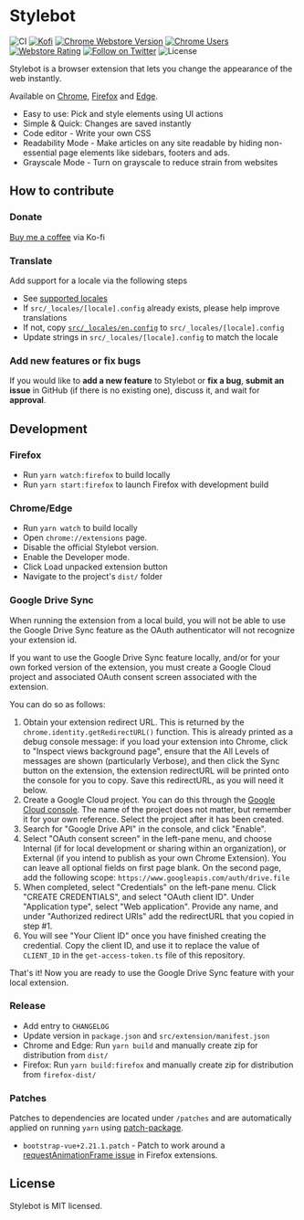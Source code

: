# Stylebot

![CI](https://github.com/ankit/stylebot/workflows/CI/badge.svg)
[![Kofi](https://badgen.net/badge/icon/kofi?icon=kofi&label)](https://ko-fi.com/stylebot)
[![Chrome Webstore Version](https://img.shields.io/chrome-web-store/v/oiaejidbmkiecgbjeifoejpgmdaleoha)](https://chrome.google.com/webstore/detail/stylebot/oiaejidbmkiecgbjeifoejpgmdaleoha)
[![Chrome Users](https://badgen.net/chrome-web-store/users/oiaejidbmkiecgbjeifoejpgmdaleoha)](https://chrome.google.com/webstore/detail/stylebot/oiaejidbmkiecgbjeifoejpgmdaleoha)
[![Webstore Rating](https://img.shields.io/chrome-web-store/stars/oiaejidbmkiecgbjeifoejpgmdaleoha)](https://chrome.google.com/webstore/detail/stylebot/oiaejidbmkiecgbjeifoejpgmdaleoha)
[![Follow on Twitter](https://badgen.net/twitter/follow/ahujaankit)](https://twitter.com/ahujaankit)
![License](https://img.shields.io/github/license/ankit/stylebot)

Stylebot is a browser extension that lets you change the appearance of the web instantly.

Available on [Chrome](https://chrome.google.com/webstore/detail/stylebot/oiaejidbmkiecgbjeifoejpgmdaleoha), [Firefox](https://addons.mozilla.org/firefox/addon/stylebot-web/) and [Edge](https://microsoftedge.microsoft.com/addons/detail/stylebot/mjolbpfednnbebfapicajpifliopnnai).

- Easy to use: Pick and style elements using UI actions
- Simple & Quick: Changes are saved instantly
- Code editor - Write your own CSS
- Readability Mode - Make articles on any site readable by hiding non-essential page elements like sidebars, footers and ads.
- Grayscale Mode - Turn on grayscale to reduce strain from websites

## How to contribute

### Donate

[Buy me a coffee](https://ko-fi.com/stylebot) via Ko-fi

### Translate

Add support for a locale via the following steps

- See [supported locales](https://developer.chrome.com/webstore/i18n#localeTable)
- If `src/_locales/[locale].config` already exists, please help improve translations
- If not, copy [`src/_locales/en.config`](src/_locales/en.config) to `src/_locales/[locale].config`
- Update strings in `src/_locales/[locale].config` to match the locale

### Add new features or fix bugs

If you would like to <strong>add a new feature</strong> to Stylebot or <strong>fix a bug</strong>, <strong>submit an issue</strong> in GitHub (if there is no existing one), discuss it, and wait for <strong>approval</strong>.

## Development

### Firefox

- Run `yarn watch:firefox` to build locally
- Run `yarn start:firefox` to launch Firefox with development build

### Chrome/Edge

- Run `yarn watch` to build locally
- Open `chrome://extensions` page.
- Disable the official Stylebot version.
- Enable the Developer mode.
- Click Load unpacked extension button
- Navigate to the project's `dist/` folder

### Google Drive Sync

When running the extension from a local build, you will not be able to use the Google Drive Sync feature as the OAuth authenticator will not recognize your extension id.

If you want to use the Google Drive Sync feature locally, and/or for your own forked version of the extension, you must create a Google Cloud project and associated OAuth consent screen associated with the extension.

You can do so as follows:

1. Obtain your extension redirect URL. This is returned by the `chrome.identity.getRedirectURL()` function. This is already printed as a debug console message: if you load your extension into Chrome, click to "Inspect views background page", ensure that the All Levels of messages are shown (particularly Verbose), and then click the Sync button on the extension, the extension redirectURL will be printed onto the console for you to copy. Save this redirectURL, as you will need it below.
2. Create a Google Cloud project. You can do this through the [Google Cloud console](https://cloud.google.com/cloud-console). The name of the project does not matter, but remember it for your own reference. Select the project after it has been created.
3. Search for "Google Drive API" in the console, and click "Enable".
4. Select "OAuth consent screen" in the left-pane menu, and choose Internal (if for local development or sharing within an organization), or External (if you intend to publish as your own Chrome Extension). You can leave all optional fields on first page blank. On the second page, add the following scope: `https://www.googleapis.com/auth/drive.file`
5. When completed, select "Credentials" on the left-pane menu. Click "CREATE CREDENTIALS", and select "OAuth client ID". Under "Application type", select "Web application". Provide any name, and under "Authorized redirect URIs" add the redirectURL that you copied in step #1.
6. You will see "Your Client ID" once you have finished creating the credential. Copy the client ID, and use it to replace the value of `CLIENT_ID` in the `get-access-token.ts` file of this repository.

That's it! Now you are ready to use the Google Drive Sync feature with your local extension.

### Release

- Add entry to `CHANGELOG`
- Update version in `package.json` and `src/extension/manifest.json`
- Chrome and Edge: Run `yarn build` and manually create zip for distribution from `dist/`
- Firefox: Run `yarn build:firefox` and manually create zip for distribution from `firefox-dist/`

### Patches

Patches to dependencies are located under `/patches` and are automatically applied on running `yarn` using [patch-package](https://github.com/ds300/patch-package).

- `bootstrap-vue+2.21.1.patch` - Patch to work around a [requestAnimationFrame issue](https://github.com/facebook/react/issues/16606) in Firefox extensions.

## License

Stylebot is MIT licensed.
